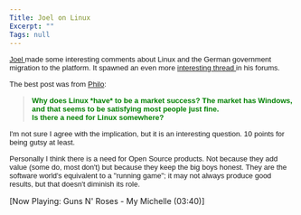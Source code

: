 ```yaml
---
Title: Joel on Linux
Excerpt: ""
Tags: null
---
```

<p><span class="421231718-18072003"><a href="http://www.joelonsoftware.com/"><font face="Arial" size="2">Joel </font></a><font face="Arial" size="2">made some interesting comments about Linux and the German government migration to the platform. It spawned an even more </font><a href="http://discuss.fogcreek.com/joelonsoftware/default.asp?cmd=show&amp;ixPost=57675&amp;ixReplies=25"><font face="Arial" size="2">interesting thread </font></a><font face="Arial" size="2">in his forums.</font></span></p>
<p><span class="421231718-18072003"></span><span class="421231718-18072003"><font face="Arial" size="2">The best post was from </font><a href="Why does Linux *have* to be a market success? The market has Windows, and that seems to be satisfying most people just fine. "><font face="Arial" size="2">Philo</font></a><font face="Arial" size="2">:</font></span></p>
<blockquote dir="ltr" style="MARGIN-RIGHT: 0px">
<p dir="ltr" style="MARGIN-RIGHT: 0px"><span class="421231718-18072003"><font face="Arial" color="#008000" size="2"><strong>Why does Linux *have* to be a market success? The market has Windows, and that seems to be satisfying most people just fine. <br />Is there a need for Linux somewhere?</strong></font></span></p></blockquote>
<p dir="ltr" style="MARGIN-RIGHT: 0px"><span class="421231718-18072003"></span><span class="421231718-18072003"><font face="Arial" size="2">I'm not sure I agree with the implication, but it is an interesting question. 10 points for being gutsy at least. </font></span></p>
<p dir="ltr" style="MARGIN-RIGHT: 0px"><span class="421231718-18072003"><font face="Arial" size="2">Personally I think there is a need for Open Source products. Not because they add value (some do, most don't) but because they keep the big boys honest. They are the software world's equivalent to a "running game"; it may not always produce good results, but that doesn't diminish its role.</font></span></p>
<div>
<p>[Now Playing: Guns N' Roses - My Michelle (03:40)]</p></div>